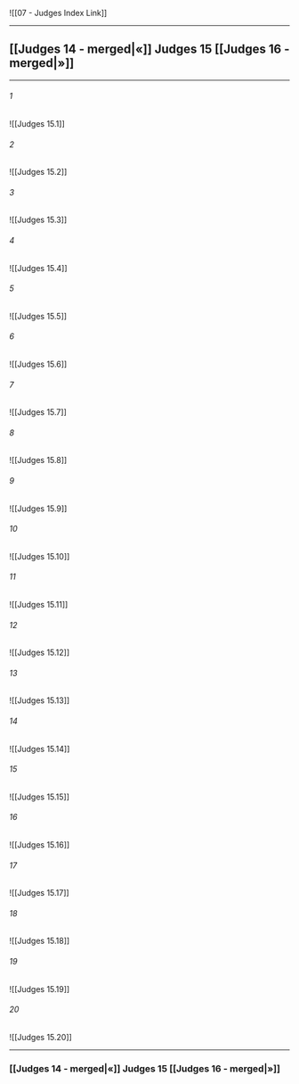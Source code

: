 ![[07 - Judges Index Link]]

---
##  [[Judges 14 - merged|«]] Judges 15 [[Judges 16 - merged|»]]

---

###### 1
![[Judges 15.1]] 

###### 2
![[Judges 15.2]] 

###### 3
![[Judges 15.3]] 

###### 4
![[Judges 15.4]]

###### 5 
![[Judges 15.5]] 

###### 6
![[Judges 15.6]] 

###### 7
![[Judges 15.7]] 

###### 8
![[Judges 15.8]] 

###### 9
![[Judges 15.9]] 

###### 10
![[Judges 15.10]] 

###### 11
![[Judges 15.11]] 

###### 12
![[Judges 15.12]]

###### 13
![[Judges 15.13]] 

###### 14
![[Judges 15.14]] 

###### 15
![[Judges 15.15]]

###### 16
![[Judges 15.16]] 

###### 17
![[Judges 15.17]]

###### 18
![[Judges 15.18]] 

###### 19
![[Judges 15.19]] 

###### 20
![[Judges 15.20]]


---
###  [[Judges 14 - merged|«]] Judges 15 [[Judges 16 - merged|»]]